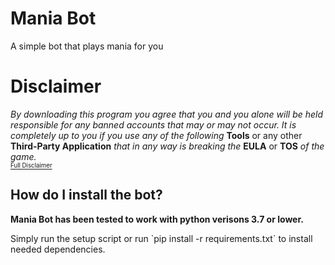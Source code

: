 # Mania Bot
A simple bot that plays mania for you

# Disclaimer 
*By downloading this program you agree that you and you alone will be held responsible for any banned accounts that may or may not occur. It is completely up to you if you use any of the following* **Tools** or any other **Third-Party Application** *that in any way is breaking the* **EULA** or **TOS** *of the game.*       
<a href="https://github.com/assassinsorrow/Mania-Bot/blob/master/DISCLAIMER.md"><sub><sup>Full Disclaimer</sup></sub></a>


## How do I install the bot?
<p><strong>Mania Bot has been tested to work with python verisons 3.7 or lower.</strong><p>
Simply run the setup script or run `pip install -r requirements.txt` to install needed dependencies.
